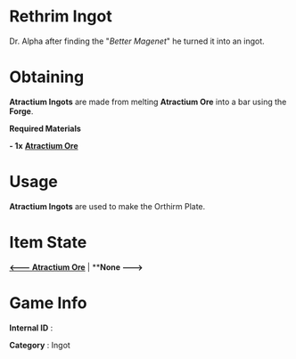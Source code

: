 # Rethrim Ingot

Dr. Alpha after finding the "*Better Magenet*" he turned it into an ingot.

# Obtaining

**Atractium Ingots** are made from melting **Atractium Ore** into a bar using the **Forge**.

**Required Materials**

**- 1x** [**Atractium Ore**](https://github.com/AlphaMC0/Lone-Martian/blob/main/Ores/Atractium%20Ore.md)

# Usage

**Atractium Ingots** are used to make the Orthirm Plate.

# Item State

[**<--- Atractium Ore**](https://github.com/AlphaMC0/Lone-Martian/blob/main/Ores/Atractium%20Ore.md) | ****None --->**

# Game Info

**Internal ID** : 

**Category** : Ingot
